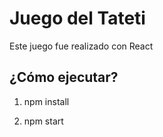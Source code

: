 # Juego del Tateti

Este juego fue realizado con React

## ¿Cómo ejecutar?

1) npm install

2) npm start
